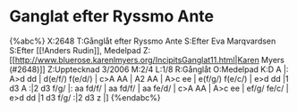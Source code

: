 # Ganglat efter Ryssmo Ante

{%abc%}
X:2648
T:Gånglåt efter Ryssmo Ante
S:Efter Eva Marqvardsen
S:Efter [[!Anders Rudin]], Medelpad
Z:[[http://www.bluerose.karenlmyers.org/IncipitsGanglat11.html|Karen Myers (#2648)]]
Z:Upptecknad 3/2006
M:2/4
L:1/8
R:Gånglåt
O:Medelpad
K:D
A |: A>d dd | d(e/f/) f(e/d/) | c>A AA | A2 AA | A>c ee | e(f/g/) f(e/c/) |
e>d dd |1 d3 A :|2 d3 f/g/ |: aa fd/f/ | aa fd/f/ | aa fe/d/ |
c>A AA | A>c ee | ef/g/ fe/c/ | e>d dd |1 d3 f/g/ :|2 d3 z |]
{%endabc%}

